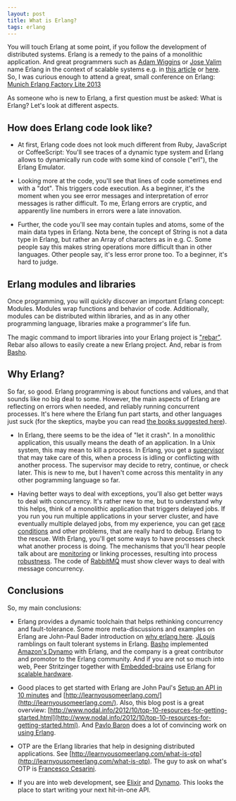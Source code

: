```yaml
---
layout: post
title: What is Erlang?
tags: erlang
---
```

You will touch Erlang at some point, if you follow the development of distributed systems. Erlang is a remedy to the pains of a monolithic application. And great programmers such as [Adam Wiggins](http://about.adamwiggins.com/) or [Jose Valim](http://plataformatec.com.br/crafting-rails-applications) name Erlang in the context of scalable systems e.g. in [this article](http://adam.heroku.com/past/2009/9/28/background_jobs_with_rabbitmq_and_minion/) or [here](http://blog.plataformatec.com.br/2011/03/why-rubyists-should-try-elixir/). So, I was curious enough to attend a great, small conference on Erlang:  [Munich Erlang Factory Lite 2013](http://www.erlang-factory.com/conference/Munich2013)

As someone who is new to Erlang, a first question must be asked: What is Erlang? Let's look at different aspects.

## How does Erlang code look like? 

* At first, Erlang code does not look much different from Ruby, JavaScript or CoffeeScript: You'll see traces of a dynamic type system and Erlang allows to dynamically run code with some kind of console ("erl"), the Erlang Emulator. 

* Looking more at the code, you'll see that lines of code sometimes end with a "dot". This triggers code execution. As a beginner, it's the moment when you see error messages and interpretation of error messages is rather difficult. To me, Erlang errors are cryptic, and apparently line numbers in errors were a late innovation. 

* Further, the code you'll see may contain tuples and atoms, some of the main data types in Erlang. Nota bene, the concept of String is not a data type in Erlang, but rather an Array of characters as in e.g. C. Some people say this makes string operations more difficult than in other languages. Other people say, it's less error prone too. To a beginner, it's hard to judge.

## Erlang modules and libraries

Once programming, you will quickly discover an important Erlang concept: Modules. Modules wrap functions and behavior of code. Additionally, modules can be distributed within libraries, and as in any other programming language, libraries make a programmer's life fun. 

The magic command to import libraries into your Erlang project is ["rebar"](https://github.com/basho/rebar). Rebar also allows to easily create a new Erlang project. And, rebar is from [Basho](http://basho.com/).

## Why Erlang?

So far, so good. Erlang programming is about functions and values, and that sounds like no big deal to some. However, the main aspects of Erlang are reflecting on errors when needed, and reliably running concurrent processes. It's here where the Erlang fun part starts, and other languages just suck (for the skeptics, maybe you can read [the books suggested here](http://stackoverflow.com/questions/6923480/java-thread-programming-book)).

* In Erlang, there seems to be the idea of "let it crash". In a monolithic application, this usually means the death of an application. In a Unix system, this may mean to kill a process. In Erlang, you get a [supervisor](http://www.erlang.org/doc/design_principles/sup_princ.html) that may take care of this, when a process is idling or conflicting with another process. The supervisor may decide to retry, continue, or check later. This is new to me, but I haven't come across this mentality in any other pogramming language so far.

* Having better ways to deal with exceptions, you'll also get better ways to deal with concurrency. It's rather new to me, but to understand why this helps, think of a monolithic application that triggers delayed jobs. If you run you run multiple applications in your server cluster, and have eventually multiple delayed jobs, from my experience, you can get [race conditions](http://en.wikipedia.org/wiki/Race_condition) and other problems, that are really hard to debug. Erlang to the rescue. With Erlang, you'll get some ways to have processes check what another process is doing. The mechanisms that you'll hear people talk about are [monitoring](http://learnyousomeerlang.com/errors-and-processes#monitors) or linking processes, resulting into process [robustness](http://www.erlang.org/doc/getting_started/robustness.html). The code of [RabbitMQ](http://www.rabbitmq.com/) must show clever ways to deal with message concurrency.

## Conclusions

So, my main conclusions:

* Erlang provides a dynamic toolchain that helps rethinking concurrency and fault-tolerance. Some more meta-discussions and examples on Erlang are John-Paul Bader introduction on [why erlang here](http://smyck.net/2012/04/22/why-erlang/). [JLouis](http://jlouisramblings.blogspot.de/) ramblings on fault tolerant systems in Erlang. [Basho](https://github.com/basho) implemented [Amazon's Dynamo](http://www.allthingsdistributed.com/2007/10/amazons_dynamo.html) with Erlang, and the company is a great contributor and promotor to the Erlang community. And if you are not so much into web, Peer Stritzinger together with [Embedded-brains](http://www.embedded-brains.de/index.php?id=1&L=1) use Erlang for [scalable hardware](http://www.stritzinger.com/Peer-Stritzinger.GmbH/Hydraprog-3.html).

* Good places to get started with Erlang are John Paul's [Setup an API in 10 minutes](http://smyck.net/2013/02/17/how-to-set-up-a-basic-http-api-with-erlang-in-10-minutes/) and [http://learnyousomeerlang.com/](http://learnyousomeerlang.com/). Also, this blog post is a great overview: [http://www.nodal.info/2012/10/top-10-resources-for-getting-started.html](http://www.nodal.info/2012/10/top-10-resources-for-getting-started.html). And [Pavlo Baron](http://de.slideshare.net/pavlobaron/let-it-crash-seacon11-pavlo-baron) does a lot of convincing work on [using Erlang](http://de.slideshare.net/pavlobaron/erlang-is-a-one-way).

* OTP are the Erlang libraries that help in designing distributed applications. See [http://learnyousomeerlang.com/what-is-otp](http://learnyousomeerlang.com/what-is-otp). The guy to ask on what's OTP is [Francesco Cesarini](https://www.erlang-factory.com/upload/presentations/719/francesco-otp.pdf).

* If you are into web development, see [Elixir](https://github.com/elixir-lang/elixir) and [Dynamo](https://github.com/elixir-lang/dynamo). This looks the place to start writing your next hit-in-one API.
